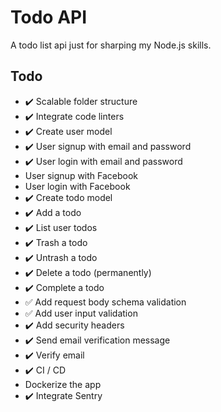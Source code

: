 # Todo API

A todo list api just for sharping my Node.js skills.

## Todo

- :heavy_check_mark: Scalable folder structure
- :heavy_check_mark: Integrate code linters
- :heavy_check_mark: Create user model
- :heavy_check_mark: User signup with email and password
- :heavy_check_mark: User login with email and password
- User signup with Facebook
- User login with Facebook
- :heavy_check_mark: Create todo model
- :heavy_check_mark: Add a todo
- :heavy_check_mark: List user todos
- :heavy_check_mark: Trash a todo
- :heavy_check_mark: Untrash a todo
- :heavy_check_mark: Delete a todo (permanently)
- :heavy_check_mark: Complete a todo
- :white_check_mark: Add request body schema validation
- :white_check_mark: Add user input validation
- :heavy_check_mark: Add security headers
- :heavy_check_mark: Send email verification message
- :heavy_check_mark: Verify email
- :heavy_check_mark: CI / CD
- Dockerize the app
- :heavy_check_mark: Integrate Sentry
